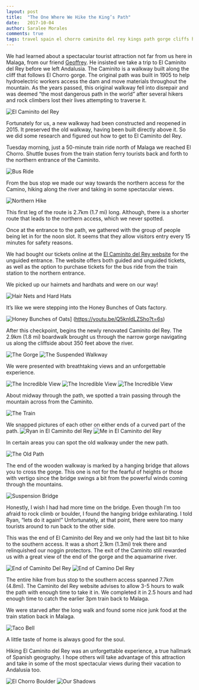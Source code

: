 ```yaml
---
layout: post
title:  "The One Where We Hike the King’s Path"
date:   2017-10-04
author: Saralee Morales
comments: true
tags: travel spain el chorro caminito del rey kings path gorge cliffs hiking outdoors 
---
```


We had learned about a spectacular tourist attraction not far from us here in Malaga, from our friend [Geoffrey](https://www.geoffchandler.com/). He insisted we take a trip to El Caminito del Rey before we left Andalusia. The Caminito is a walkway built along the cliff that follows El Chorro gorge. The original path was built in 1905 to help hydroelectric workers access the dam and move materials throughout the mountain. As the years passed, this original walkway fell into disrepair and was deemed “the most dangerous path in the world” after several hikers and rock climbers lost their lives attempting to traverse it. 


![El Caminito del Rey][el_camino]


Fortunately for us, a new walkway had been constructed and reopened in 2015. It preserved the old walkway, having been built directly above it. So we did some research and figured out how to get to El Caminito del Rey.  


Tuesday morning, just a 50-minute train ride north of Malaga we reached El Chorro. Shuttle buses from the train station ferry tourists back and forth to the northern entrance of the Caminito. 


![Bus Ride][bus_ride]


From the bus stop we made our way towards the northern access for the Camino, hiking along the river and taking in some spectacular views. 


![Northern Hike][north_hike]


This first leg of the route is 2.7km (1.7 mi) long. Although, there is a shorter route that leads to the northern access, which we never spotted. 


Once at the entrance to the path, we gathered with the group of people being let in for the noon slot. It seems that they allow visitors entry every 15 minutes for safety reasons.


We had bought our tickets online at the [El Caminito del Rey website][caminito_del_rey_documents] for the unguided entrance. The website offers both guided and unguided tickets, as well as the option to purchase tickets for the bus ride from the train station to the northern entrance.  


We picked up our hairnets and hardhats and were on our way! 


![Hair Nets and Hard Hats][hardhats]


It’s like we were stepping into the Honey Bunches of Oats factory. 

![Honey Bunches of Oats](https://img.youtu.be/Q5knIdLZSho?t=6s.jpg)]
(https://youtu.be/Q5knIdLZSho?t=6s)



After this checkpoint, begins the newly renovated Caminito del Rey. The 2.9km (1.8 mi) boardwalk brought us through the narrow gorge navigating us along the cliffside about 350 feet above the river.


![The Gorge][gorge]
![The Suspended Walkway][walkway]


We were presented with breathtaking views and an unforgettable experience.  


![The Incredible View][view_1]
![The Incredible View][view_2]
![The Incredible View][view_3]


About midway through the path, we spotted a train passing through the mountain across from the Caminito. 


![The Train][train]

We snapped pictures of each other on either ends of a curved part of the path. 
![Ryan in El Caminito del Rey][camino_ryan]
![Me in El Caminito del Rey][camino_sara]

In certain areas you can spot the old walkway under the new path. 


![The Old Path][old_path]
 

The end of the wooden walkway is marked by a hanging bridge that allows you to cross the gorge. This one is not for the fearful of heights or those with vertigo since the bridge swings a bit from the powerful winds coming through the mountains. 


![Suspension Bridge][bridge]


Honestly, I wish I had had more time on the bridge. Even though I’m too afraid to rock climb or boulder, I found the hanging bridge exhilarating. I told Ryan, “lets do it again!” Unfortunately, at that point, there were too many tourists around to run back to the other side. 


This was the end of El Caminito del Rey and we only had the last bit to hike to the southern access. It was a short 2.1km (1.3mi) trek there and relinquished our noggin protectors. The exit of the Caminito still rewarded us with a great view of the end of the gorge and the aquamarine river. 


![End of Caminito Del Rey][end_of_caminito_1]
![End of Camino Del Rey][end_of_caminito_2]


The entire hike from bus stop to the southern access spanned 7.7km (4.8mi). The Caminito del Rey website advises to allow 3-5 hours to walk the path with enough time to take it in. We completed it in 2.5 hours and had enough time to catch the earlier 3pm train back to Malaga. 


We were starved after the long walk and found some nice junk food at the train station back in Malaga. 


![Taco Bell][taco_bell]


A little taste of home is always good for the soul. 

Hiking El Caminito del Rey was an unforgettable experience, a true hallmark of Spanish geography. I hope others will take advantage of this attraction and take in some of the most spectacular views during their vacation to Andalusia too. 

![El Chorro Boulder][camino_last]
![Our Shadows][shadows]


[caminito_del_rey_documents]: http://www.caminitodelrey.info/en/5235/documents
[shadows]: https://s3.amazonaws.com/fiveweeksabroad/10042017/Camino_Shadows.jpg
[camino_last]: https://s3.amazonaws.com/fiveweeksabroad/10042017/Camino_last.jpg
[taco_bell]:  https://s3.amazonaws.com/fiveweeksabroad/10042017/Taco_Bell.jpg
[end_of_caminito_1]:  https://s3.amazonaws.com/fiveweeksabroad/10042017/Camino_End_1.jpg
[end_of_caminito_2]:  https://s3.amazonaws.com/fiveweeksabroad/10042017/Camino_End_2.jpg
[bridge]:          https://s3.amazonaws.com/fiveweeksabroad/10042017/Camino_Bridge.jpg
[old_path]:         https://s3.amazonaws.com/fiveweeksabroad/10042017/Camino_Old_Path.jpg
[camino_ryan]:    https://s3.amazonaws.com/fiveweeksabroad/10042017/Camino_Ryan.jpg
[camino_sara]:      https://s3.amazonaws.com/fiveweeksabroad/10042017/Camino_Sara.jpg
[view_1]:       https://s3.amazonaws.com/fiveweeksabroad/10042017/Camino_View_1.jpg
[view_2]:       https://s3.amazonaws.com/fiveweeksabroad/10042017/Camino_View_2.jpg
[view_3]:       https://s3.amazonaws.com/fiveweeksabroad/10042017/Camino_View_3.jpg
[train]:        https://s3.amazonaws.com/fiveweeksabroad/10042017/Camino_Train.jpg
[walkway]:      https://s3.amazonaws.com/fiveweeksabroad/10042017/Camino_Walkway.jpg
[gorge]:        https://s3.amazonaws.com/fiveweeksabroad/10042017/El_Chorro_Gorge.jpg
[hardhats]:     https://s3.amazonaws.com/fiveweeksabroad/10042017/Hard_Hats.jpg
[north_hike]:   https://s3.amazonaws.com/fiveweeksabroad/10042017/Camino_North_Hike.jpg
[bus_ride]:     https://s3.amazonaws.com/fiveweeksabroad/10042017/Camino_Bus_Ride.jpg
[el_camino]:    https://s3.amazonaws.com/fiveweeksabroad/10042017/El_Camino.jpg


